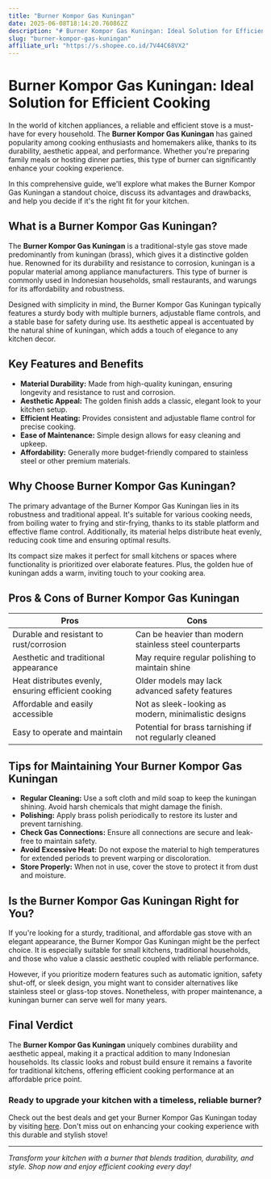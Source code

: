 ```yaml
---
title: "Burner Kompor Gas Kuningan"
date: 2025-06-08T18:14:20.760862Z
description: "# Burner Kompor Gas Kuningan: Ideal Solution for Efficient Cooking..."
slug: "burner-kompor-gas-kuningan"
affiliate_url: "https://s.shopee.co.id/7V44C68VX2"
---
```

# Burner Kompor Gas Kuningan: Ideal Solution for Efficient Cooking

In the world of kitchen appliances, a reliable and efficient stove is a must-have for every household. The **Burner Kompor Gas Kuningan** has gained popularity among cooking enthusiasts and homemakers alike, thanks to its durability, aesthetic appeal, and performance. Whether you're preparing family meals or hosting dinner parties, this type of burner can significantly enhance your cooking experience.

In this comprehensive guide, we'll explore what makes the Burner Kompor Gas Kuningan a standout choice, discuss its advantages and drawbacks, and help you decide if it's the right fit for your kitchen.

## What is a Burner Kompor Gas Kuningan?

The **Burner Kompor Gas Kuningan** is a traditional-style gas stove made predominantly from kuningan (brass), which gives it a distinctive golden hue. Renowned for its durability and resistance to corrosion, kuningan is a popular material among appliance manufacturers. This type of burner is commonly used in Indonesian households, small restaurants, and warungs for its affordability and robustness.

Designed with simplicity in mind, the Burner Kompor Gas Kuningan typically features a sturdy body with multiple burners, adjustable flame controls, and a stable base for safety during use. Its aesthetic appeal is accentuated by the natural shine of kuningan, which adds a touch of elegance to any kitchen decor.

## Key Features and Benefits

- **Material Durability:** Made from high-quality kuningan, ensuring longevity and resistance to rust and corrosion.
- **Aesthetic Appeal:** The golden finish adds a classic, elegant look to your kitchen setup.
- **Efficient Heating:** Provides consistent and adjustable flame control for precise cooking.
- **Ease of Maintenance:** Simple design allows for easy cleaning and upkeep.
- **Affordability:** Generally more budget-friendly compared to stainless steel or other premium materials.

## Why Choose Burner Kompor Gas Kuningan?

The primary advantage of the Burner Kompor Gas Kuningan lies in its robustness and traditional appeal. It's suitable for various cooking needs, from boiling water to frying and stir-frying, thanks to its stable platform and effective flame control. Additionally, its material helps distribute heat evenly, reducing cook time and ensuring optimal results.

Its compact size makes it perfect for small kitchens or spaces where functionality is prioritized over elaborate features. Plus, the golden hue of kuningan adds a warm, inviting touch to your cooking area.

## Pros & Cons of Burner Kompor Gas Kuningan

| Pros                                                      | Cons                                                        |
|-----------------------------------------------------------|--------------------------------------------------------------|
| Durable and resistant to rust/corrosion                 | Can be heavier than modern stainless steel counterparts   |
| Aesthetic and traditional appearance                     | May require regular polishing to maintain shine          |
| Heat distributes evenly, ensuring efficient cooking     | Older models may lack advanced safety features             |
| Affordable and easily accessible                          | Not as sleek-looking as modern, minimalistic designs      |
| Easy to operate and maintain                              | Potential for brass tarnishing if not regularly cleaned  |

## Tips for Maintaining Your Burner Kompor Gas Kuningan

- **Regular Cleaning:** Use a soft cloth and mild soap to keep the kuningan shining. Avoid harsh chemicals that might damage the finish.
- **Polishing:** Apply brass polish periodically to restore its luster and prevent tarnishing.
- **Check Gas Connections:** Ensure all connections are secure and leak-free to maintain safety.
- **Avoid Excessive Heat:** Do not expose the material to high temperatures for extended periods to prevent warping or discoloration.
- **Store Properly:** When not in use, cover the stove to protect it from dust and moisture.

## Is the Burner Kompor Gas Kuningan Right for You?

If you're looking for a sturdy, traditional, and affordable gas stove with an elegant appearance, the Burner Kompor Gas Kuningan might be the perfect choice. It is especially suitable for small kitchens, traditional households, and those who value a classic aesthetic coupled with reliable performance.

However, if you prioritize modern features such as automatic ignition, safety shut-off, or sleek design, you might want to consider alternatives like stainless steel or glass-top stoves. Nonetheless, with proper maintenance, a kuningan burner can serve well for many years.

## Final Verdict

The **Burner Kompor Gas Kuningan** uniquely combines durability and aesthetic appeal, making it a practical addition to many Indonesian households. Its classic looks and robust build ensure it remains a favorite for traditional kitchens, offering efficient cooking performance at an affordable price point.

### Ready to upgrade your kitchen with a timeless, reliable burner? 

Check out the best deals and get your Burner Kompor Gas Kuningan today by visiting [here](https://s.shopee.co.id/7V44C68VX2). Don't miss out on enhancing your cooking experience with this durable and stylish stove!

---

*Transform your kitchen with a burner that blends tradition, durability, and style. Shop now and enjoy efficient cooking every day!*